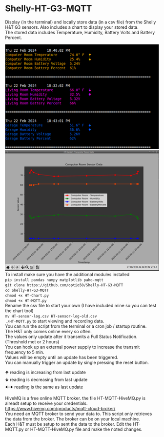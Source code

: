 # Shelly-HT-G3-MQTT
Display (in the terminal) and locally store data (in a csv file) from the Shelly H&amp;T G3 sensors. Also includes a chart to display your stored data.    
The stored data includes Temperature, Humidity, Battery Volts and Battery Percent.    


    
![Alt Text](./HT-Terminal.png)    
![Alt Text](./HT-Chart.png)    
To install make sure you have the additional modules installed    
`pip install pandas numpy matplotlib paho-mqtt`    
`git clone https://github.com/optio50/Shelly-HT-G3-MQTT`    
`cd Shelly-HT-G3-MQTT`    
`chmod +x HT-Chart.py`    
`chmod +x HT-MQTT.py`    
Rename the csv file to start your own (I have included mine so you can test the chart tool)    
`mv HT-sensor-log.csv HT-sensor-log-old.csv`   
`./HT-MQTT.py` to start viewing and recording data.    
You can run the script from the terminal or a cron job / startup routine.    
The H&T only comes online every so often.    
The values only update after it transmits a Full Status Notification. (Threshold met or 2 hours)    
You can hook up an external power supply to increase the transmit frequency to 5 min.    
Values will be empty until an update has been triggered.    
You can manually trigger an update by single pressing the reset button.    

    
🠉   reading is increasing from last update    
🠋   reading is decreasing from last update    
🠈🠊 reading is the same as last update    
    
    
HiveMQ is a free online MQTT broker. the file HT-MQTT-HiveMQ.py is alreadt setup to receive your credentials.    
https://www.hivemq.com/products/mqtt-cloud-broker/    
You need an MQTT broker to send your data to. This script only retrieves the data from the broker. The broker can be on your local machine.    
Each H&T must be setup to sent the data to the broker. Edit the HT-MQTT.py or HT-MQTT-HiveMQ.py file and make the noted changes.    
